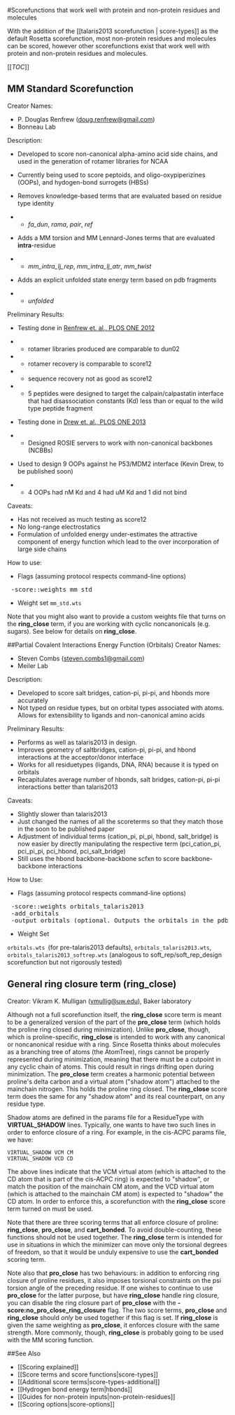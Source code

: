 #Scorefunctions that work well with protein and non-protein residues and molecules

With the addition of the [[talaris2013 scorefunction | score-types]] as the default Rosetta scorefunction, most non-protein residues and molecules can be scored, however other scorefunctions exist that work well with protein and non-protein residues and molecules.

[[_TOC_]]

## MM Standard Scorefunction <a name="MM-Standard-Scorefunction" />
Creator Names:
* P. Douglas Renfrew (doug.renfrew@gmail.com)
* Bonneau Lab

Description:
* Developed to score non-canonical alpha-amino acid side chains, and used in the generation of rotamer libraries for NCAA
* Currently being used to score peptoids, and oligo-oxypiperizines (OOPs), and hydogen-bond surrogets (HBSs)
* Removes knowledge-based terms that are evaluated based on residue type identity

* *  *fa_dun*, *rama*, *pair*, *ref*
* Adds a MM torsion and MM Lennard-Jones terms that are evaluated **intra**-residue

* *  *mm_intra_lj_rep*, *mm_intra_lj_atr*, *mm_twist*
* Adds an explicit unfolded state energy term based on pdb fragments

* *  *unfolded*

Preliminary Results:
* Testing done in [Renfrew et. al., PLOS ONE 2012](http://www.plosone.org/article/info%3Adoi%2F10.1371%2Fjournal.pone.0032637)

* * rotamer libraries produced are comparable to dun02
* * rotamer recovery is comparable to score12
* * sequence recovery not as good as score12
* * 5 peptides were designed to target the calpain/calpastatin interface that had disassociation constants (Kd) less than or equal to the wild type peptide fragment
* Testing done in [Drew et. al., PLOS ONE 2013](http://www.plosone.org/article/info%3Adoi%2F10.1371%2Fjournal.pone.0067051)
* * Designed ROSIE servers to work with non-canonical backbones (NCBBs)
* Used to design 9 OOPs against he P53/MDM2 interface (Kevin Drew, to be published soon)
* * 4 OOPs had nM Kd and 4 had uM Kd and 1 did not bind

Caveats:
* Has not received as much testing as score12
* No long-range electrostatics
* Formulation of unfolded energy under-estimates the attractive component of energy function which lead to the over incorporation of large side chains

How to use:
* Flags (assuming protocol respects command-line options)
<pre>
 -score::weights mm_std
</pre>
* Weight set
 <code>mm_std.wts</code>

Note that you might also want to provide a custom weights file that turns on the **ring_close** term, if you are working with cyclic noncanonicals (e.g. sugars).  See below for details on **ring_close**.

##Partial Covalent Interactions Energy Function (Orbitals)
Creator Names:
* Steven Combs (steven.combs1@gmail.com)
* Meiler Lab

Description:
* Developed to score salt bridges, cation-pi, pi-pi, and hbonds more accurately
* Not typed on residue types, but on orbital types associated with atoms. Allows for extensibility to ligands and non-canonical amino acids

Preliminary Results:
* Performs as well as talaris2013 in design.
* Improves geometry of saltbridges, cation-pi, pi-pi, and hbond interactions at the acceptor/donor interface
* Works for all residuetypes (ligands, DNA, RNA) because it is typed on orbitals
* Recapitulates average number of hbonds, salt bridges, cation-pi, pi-pi interactions better than talaris2013

Caveats: 
* Slightly slower than talaris2013
* Just changed the names of all the scoreterms so that they match those in the soon to be published paper
* Adjustment of individual terms (cation_pi, pi_pi, hbond, salt_bridge) is now easier by directly manipulating the respective term (pci_cation_pi, pci_pi_pi, pci_hbond, pci_salt_bridge)
* Still uses the hbond backbone-backbone scfxn to score backbone-backbone interactions

How to Use:
* Flags (assuming protocol respects command-line options)
<pre>
 -score::weights orbitals_talaris2013
 -add_orbitals
 -output_orbitals (optional. Outputs the orbitals in the pdb file)
</pre>
* Weight Set

 <code>orbitals.wts </code>(for pre-talaris2013 defaults), <code>orbitals_talaris2013.wts</code>, <code>orbitals_talaris2013_softrep.wts</code> (analogous to soft_rep/soft_rep_design scorefunction but not rigorously tested)

## General ring closure term (**ring_close**)
Creator: Vikram K. Mulligan (vmullig@uw.edu), Baker laboratory

Although not a full scorefunction itself, the **ring_close** score term is meant to be a generalized version of the part of the **pro_close** term (which holds the proline ring closed during minimization).  Unlike **pro_close**, though, which is proline-specific, **ring_close** is intended to work with any canonical or noncanonical residue with a ring.  Since Rosetta thinks about molecules as a branching tree of atoms (the AtomTree), rings cannot be properly represented during minimization, meaning that there must be a cutpoint in any cyclic chain of atoms.  This could result in rings drifting open during minimization.  The **pro_close** term creates a harmonic potential between proline's delta carbon and a virtual atom ("shadow atom") attached to the mainchain nitrogen.  This holds the proline ring closed.  The **ring_close** score term does the same for any "shadow atom" and its real counterpart, on any residue type.

Shadow atoms are defined in the params file for a ResidueType with **VIRTUAL_SHADOW** lines.  Typically, one wants to have two such lines in order to enforce closure of a ring.  For example, in the cis-ACPC params file, we have:

```
VIRTUAL_SHADOW VCM CM
VIRTUAL_SHADOW VCD CD
```

The above lines indicate that the VCM virtual atom (which is attached to the CD atom that is part of the cis-ACPC ring) is expected to "shadow", or match the position of the mainchain CM atom, and the VCD virtual atom (which is attached to the mainchain CM atom) is expected to "shadow" the CD atom.  In order to enforce this, a scorefunction with the **ring_close** score term turned on must be used.

Note that there are three scoring terms that all enforce closure of proline: **ring_close**, **pro_close**, and **cart_bonded**.  To avoid double-counting, these functions should not be used together.  The **ring_close** term is intended for use in situations in which the minimizer can move only the torsional degrees of freedom, so that it would be unduly expensive to use the **cart_bonded** scoring term.

Note also that **pro_close** has two behaviours: in addition to enforcing ring closure of proline residues, it also imposes torsional constraints on the psi torsion angle of the preceding residue.  If one wishes to continue to use **pro_close** for the latter purpose, but have **ring_close** handle ring closure, you can disable the ring closure part of **pro_close** with the **-score:no_pro_close_ring_closure** flag.  The two score terms, **pro_close** and **ring_close** should <i>only</i> be used together if this flag is set.  If **ring_close** is given the same weighting as **pro_close**, it enforces closure with the same strength.  More commonly, though, **ring_close** is probably going to be used with the MM scoring function.

##See Also

* [[Scoring explained]]
* [[Score terms and score functions|score-types]]
* [[Additional score terms|score-types-additional]]
* [[Hydrogen bond energy term|hbonds]]
* [[Guides for non-protein inputs|non-protein-residues]]
* [[Scoring options|score-options]]